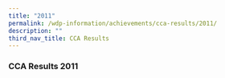 ```yaml
---
title: "2011"
permalink: /wdp-information/achievements/cca-results/2011/
description: ""
third_nav_title: CCA Results
---
```

### **CCA Results 2011**